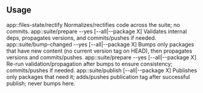 ## Usage

app::files-state/rectify
Normalizes/rectifies code across the suite; no commits.
app::suite/prepare --yes [--all|--package X]
Validates internal deps, propagates versions, and commits/pushes if needed.
app::suite/bump-changed --yes [--all|--package X]
Bumps only packages that have new content (no current version tag on HEAD), then propagates versions and commits/pushes.
app::suite/prepare --yes [--all|--package X]
Re-run validation/propagation after bumps to ensure consistency; commits/pushes if needed.
app::suite/publish [--all|--package X]
Publishes only packages that need it; adds/pushes publication tag after successful publish; never bumps here.